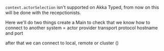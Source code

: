 `context.actorSelection` isn't supported on Akka Typed, from now on this will be done with 
the recepctionists.

Here we'll do two things create a Main to check that we know how to connect to another 
system
=       actor provider
        transport protocol
        hostname and port

after that we can connect to local, remote or cluster ()
        